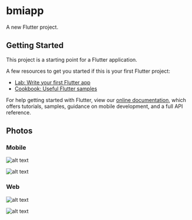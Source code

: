 # bmiapp

A new Flutter project.

## Getting Started

This project is a starting point for a Flutter application.

A few resources to get you started if this is your first Flutter project:

- [Lab: Write your first Flutter app](https://flutter.dev/docs/get-started/codelab)
- [Cookbook: Useful Flutter samples](https://flutter.dev/docs/cookbook)

For help getting started with Flutter, view our
[online documentation](https://flutter.dev/docs), which offers tutorials,
samples, guidance on mobile development, and a full API reference.

## Photos
### Mobile

![alt text](https://i.ibb.co/b5QqjBk/bmi2.jpg) 

![alt text](https://i.ibb.co/fr5M37Y/bmi1.jpg)

### Web 

![alt text](https://i.ibb.co/bgJxpcQ/web1.png)

![alt text](https://i.ibb.co/z2k64tg/web2.png)

